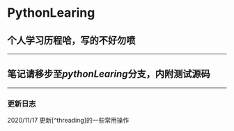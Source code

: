 # PythonLearing
## 个人学习历程哈，写的不好勿喷 ##
- - - 
## 笔记请移步至***pythonLearing***分支，内附测试源码 ##
- - -
### 更新日志 ###
2020/11/17 更新[^threading]的一些常用操作
